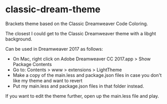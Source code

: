 # classic-dream-theme
Brackets theme based on the Classic Dreamweaver Code Coloring.

The closest I could get to the Classic Dreamweaver theme with a libght background.

Can be used in Dreamweaver 2017 as follows:

* On Mac, right click on Adobe Dreamweaver CC 2017.app > Show Package Contents
* Go to: Contents > www > extensions > LightTheme
* Make a copy of the main.less and package.json files in case you don't like my theme and want to revert
* Put my main.less and package.json files in that folder instead.

If you want to edit the theme further, open up the main.less file and play.
